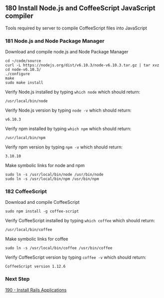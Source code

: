 ## 180 Install Node.js and CoffeeScript JavaScript compiler

Tools required by server to compile CoffeeScript files into JavaScript

### 181 Node.js and Node Package Manager

Download and compile node.js and Node Package Manager

```
cd ~/code/source
curl -L https://nodejs.org/dist/v6.10.3/node-v6.10.3.tar.gz | tar xvz
cd node-v6.10.3/
./configure
make
sudo make install
```

Verify Node.js installed by typing `which node` which should return:

```console
/usr/local/bin/node
```

Verify Node.js version by typing `node -v` which should return:

```console
v6.10.3
```

Verify npm installed by typing `which npm` which should return:

```console
/usr/local/bin/npm
```

Verify npm version by typing `npm -v` which should return:

```console
3.10.10
```

Make symbolic links for node and npm

```
sudo ln -s /usr/local/bin/node /usr/bin/node
sudo ln -s /usr/local/bin/npm /usr/bin/npm
```

### 182 CoffeeScript

Download and compile CoffeeScript

```
sudo npm install -g coffee-script
```

Verify CoffeeScript installed by typing `which coffee` which should return:

```console
/usr/local/bin/coffee
```

Make symbolic links for coffee

```
sudo ln -s /usr/local/bin/coffee /usr/bin/coffee
```

Verify CoffeeScript version by typing `coffee -v` which should return:

```console
CoffeeScript version 1.12.6
```

### Next Step

[190 - Install Rails Applications](https://github.com/sleepepi/sleepepi/tree/master/virtual-machines/190-install-rails-applications.md)
